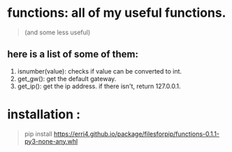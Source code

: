 # functions: all of my useful functions.
> (and some less useful)
## here is a list of some of them:
1. isnumber(value):
    checks if value can be converted to int.
2. get_gw():
    get the default gateway.
3. get_ip():
    get the ip address. if there isn't, return 127.0.0.1.

# installation :
> pip install https://erri4.github.io/package/filesforpip/functions-0.1.1-py3-none-any.whl